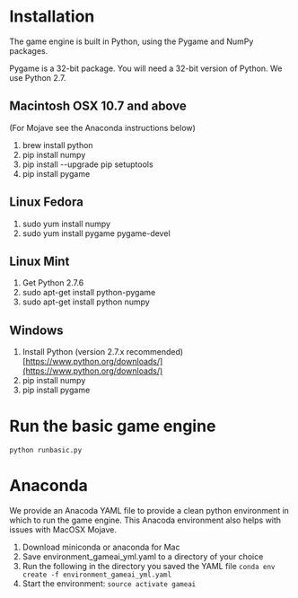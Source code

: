 # Installation

The game engine is built in Python, using the Pygame and NumPy packages.

Pygame is a 32-bit package. You will need a 32-bit version of Python. We use Python 2.7.

## Macintosh OSX 10.7 and above 

(For Mojave see the Anaconda instructions below)

1. brew install python
2. pip install numpy
3. pip install --upgrade pip setuptools
4. pip install pygame

## Linux Fedora

1. sudo yum install numpy
2. sudo yum install pygame pygame-devel

## Linux Mint

1. Get Python 2.7.6
2. sudo apt-get install python-pygame
3. sudo apt-get install python numpy

## Windows

1. Install Python (version 2.7.x recommended) [https://www.python.org/downloads/](https://www.python.org/downloads/)
2. pip install numpy
3. pip install pygame

# Run the basic game engine

```python runbasic.py```

# Anaconda

We provide an Anacoda YAML file to provide a clean python environment in which to run the game engine. This Anacoda environment also helps with issues with MacOSX Mojave.

1. Download miniconda or anaconda for Mac  
2. Save environment_gameai_yml.yaml to a directory of your choice
3. Run the following in the directory you saved the YAML file
```conda env create -f environment_gameai_yml.yaml```
4. Start the environment:
```source activate gameai```
